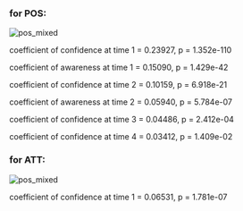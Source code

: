 


### for POS:
![pos_mixed](https://github.com/nmningmei/metacognition/blob/master/figures/linear_mixed/POS.jpeg)

coefficient of confidence at time 1 = 0.23927, p = 1.352e-110

coefficient of awareness at time 1 = 0.15090, p = 1.429e-42

coefficient of confidence at time 2 = 0.10159, p = 6.918e-21

coefficient of awareness at time 2 = 0.05940, p = 5.784e-07

coefficient of confidence at time 3 = 0.04486, p = 2.412e-04

coefficient of confidence at time 4 = 0.03412, p = 1.409e-02



### for ATT:
![pos_mixed](https://github.com/nmningmei/metacognition/blob/master/figures/linear_mixed/ATT.jpeg)

coefficient of confidence at time 1 = 0.06531, p = 1.781e-07

